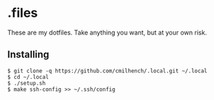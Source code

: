 # .files

These are my dotfiles. Take anything you want, but at your own risk.

## Installing

    $ git clone -q https://github.com/cmilhench/.local.git ~/.local
    $ cd ~/.local
    $ ./setup.sh
    $ make ssh-config >> ~/.ssh/config

